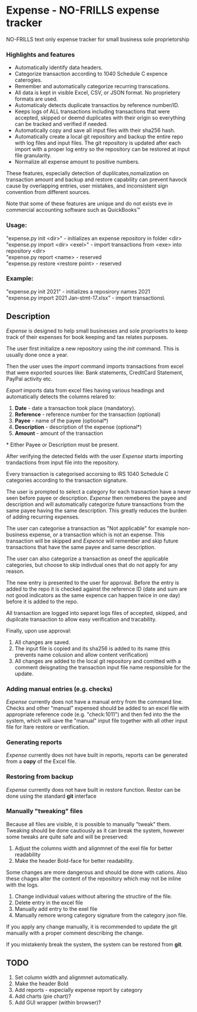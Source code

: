 # Expense - NO-FRILLS expense tracker

NO-FRILLS text only expense tracker for small business sole proprietorship

### Highlights and features

- Automatically identify data headers.
- Categorize transaction according to 1040 Schedule C expence caterogies.
- Remember and automatically categorize recurring transcations.
- All data is kept in visible Excel, CSV, or JSON format. No proprietery formats are used.
- Automaticaly detects duplicate transactios by reference number/ID.
- Keeps logs of ALL transactions including transactions that were accepted, skipped or deemd duplicates with their origin so everything can be tracked and verified if needed.
- Automatically copy and save all input files with their sha256 hash.
- Automatically create a local git repository and backup the entire repo with log files and input files. The git repository is updated after each import with a proper log entry so the repository can be restored at input file granularity.
- Normalize all expense amount to positive numbers.

These features, especially detection of duplilcates,nomalization on transaction amount and backup and restore capability can prevent havock cause by overlapping entries, user mistakes, and inconsistent sign convention from different sources.

Note that some of these features are unique and do not exists eve in commercial accounting software such as QuickBooks:tm:

### Usage:
"expense.py init \<dir\>"               - initializes an expense repository in folder \<dir\>\
        "expense.py import \<dir\> \<exel\>"    - import transactions from \<exe\> into repository \<dir\>\
        "expense.py report \<name\>             - reserved\
        "expense.py restore \<restore point\>   - reserved

### Example:
"expense.py init 2021"                      - initializes a reposirory names 2021\
         "expense.py import 2021 Jan-stmt-17.xlsx"   - import transactions\

## Description
*Expense* is designed to help small businesses and sole proprioetrs to keep track of their expenses for book keeping and tax relates purposes.

The user first initialize a new repository using the *init* command. This is usually done once a year.

Then the user uses the *import* command imports transactions from excel that were exported sources like: Bank statements, CreditCard Statement, PayPal activity etc.

*Export* imports data from excel files having various headings and automatically detects the columns relared to:
1. **Date**  - date a transaction took place (mandatory).
2. **Reference** - reference number for the transaction (optional)
3. **Payee** - name of the payee (optional*)
4. **Description** - description of the expense (optional*)
5. **Amount** - amount of the transaction

\* Either Payee or Description must be present.

After verifying the detected fields with the user *Expense* starts importing trandactions from input file into the repository.

Every transaction is categorised accorsing to IRS 1040 Schedule C categories according to the transaction signature. 

The user is prompted to select a category for each trasnaction have a never seen before payee or description. *Expense* then remeberes the payee and description and will automatically categorize future transactions from the same payee having the same description. This greatly reduces the burden of adding recurring expenses.

The user can categorise a transaction as "Not applicable" for example non-business expense, or a transaction which is not an expense. This transaction will be skipped and *Expence* will remember and skip future transactions that have the same payee and same description.

The user can also categorize a transaction as oneof the applicable categories, but choose to skip indivdual ones that do not apply for any reason.

The new entry is presented to the user for approval. Before the entry is added to the repo it is checked against the reference ID (date and sum are not good indicators as the same expence can happen twice in one day) before it is added to the repo.

All transaction are logged into separet logs files of accepted, skipped, and dupilcate transaction to allow easy verification and tracability.

Finally, upon use approval:
1. All changes are saved.
2. The input file is copied and its sha256 is added to its name (this prevents name colusion and allow content verification)
3. All changes are added to the local git repository and comitted with a comment deisgnating the transaction input file name responsible for the update.

### Adding manual entries (e.g. checks)
*Expense* currently does not have a manual entry from the command line. Checks and other "manual" expensed should be added to an excel file with appropriate reference code (e.g. "check:1011") and then fed into the the system, which will save the "manual" input file together with all other input file for ltare restore or verification.

### Generating reports
*Expense* currently does not have built in reports, reports can be generated from a **copy** of the Excel file.

### Restoring from backup
*Expense* currently does not have built in restore function. Restor can be done using the standard **git** interface

### Manually "tweaking" files
Because all files are visible, it is possible to manually "tweak" them. Tweaking should be done cautiously as it can break the system, however some tweaks are quite safe and will be preserved:
1. Adjust the columns width and alignmnet of the exel file for better readability
2. Make the header Bold-face for better readability.

Some changes are more dangerous and should be done with cations. Also these chages alter the content of the repository which may not be inline with the logs. 

1. Change individual values without altering the structire of the file.
2. Delete entry in the excel file
3. Manually add entry to the exel file
4. Manually remore wrong category signature from the category json file.

If you apply any change manually, it is recommended to update the git manually with a proper comment describing the change.

If you mistakenly break the system, the system can be restored from **git**.

## TODO
1. Set column width and alignmnet automatically.
2. Make the header Bold
3. Add reports - especially expense report by category
4. Add charts (pie chart)?
5. Add GUI wrapper (within browser)?
